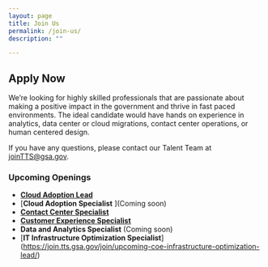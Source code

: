 ```yaml
---
layout: page
title: Join Us
permalink: /join-us/
description: ""

---
```


## Apply Now
We’re looking for highly skilled professionals that are passionate about making a positive impact in the government and thrive in fast paced environments. The ideal candidate would have hands on experience in analytics, data center or cloud migrations, contact center operations, or human centered design.

If you have any questions, please contact our Talent Team at joinTTS@gsa.gov.

### Upcoming Openings

- [**Cloud Adoption Lead** ](https://join.tts.gsa.gov/join/upcoming-CoE-cloud-adoption-lead/)
- [**Cloud Adoption Specialist** ](Coming soon)
- [**Contact Center Specialist** ](https://join.tts.gsa.gov/join/upcoming-coe-contact-center-optimization-lead/)
- [**Customer Experience Specialist** ](https://join.tts.gsa.gov/join/upcoming-coe-customer-experience-lead/)
- **Data and Analytics Specialist** (Coming soon)
- [**IT Infrastructure Optimization Specialist**] (https://join.tts.gsa.gov/join/upcoming-coe-infrastructure-optimization-lead/)


